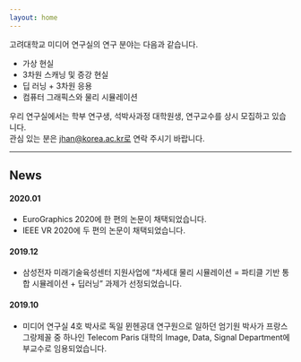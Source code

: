 ```yaml
---
layout: home
---
```


고려대학교 미디어 연구실의 연구 분야는 다음과 같습니다.
* 가상 현실
* 3차원 스캐닝 및 증강 현실
* 딥 러닝 + 3차원 응용
* 컴퓨터 그래픽스와 물리 시뮬레이션

우리 연구실에서는 학부 연구생, 석박사과정 대학원생, 연구교수를 상시 모집하고 있습니다.  
관심 있는 분은 jhan@korea.ac.kr로 연락 주시기 바랍니다.

<hr>

## News
#### 2020.01
* EuroGraphics 2020에 한 편의 논문이 채택되었습니다.
* IEEE VR 2020에 두 편의 논문이 채택되었습니다.

#### 2019.12
* 삼성전자 미래기술육성센터 지원사업에 “차세대 물리 시뮬레이션 = 파티클 기반 통합 시뮬레이션 + 딥러닝” 과제가 선정되었습니다.

#### 2019.10
* 미디어 연구실 4호 박사로 독일 뮌헨공대 연구원으로 일하던 엄기원 박사가 프랑스 그랑제꼴 중 하나인 Telecom Paris 대학의 Image, Data, Signal Department에 부교수로 임용되었습니다.
